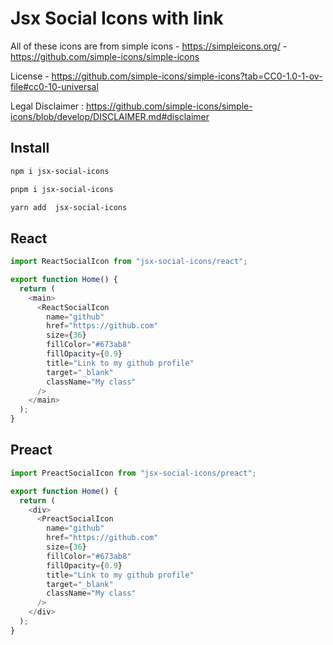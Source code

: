 # Jsx Social Icons with link

All of these icons are from simple icons - https://simpleicons.org/ - https://github.com/simple-icons/simple-icons

License - https://github.com/simple-icons/simple-icons?tab=CC0-1.0-1-ov-file#cc0-10-universal

Legal Disclaimer : https://github.com/simple-icons/simple-icons/blob/develop/DISCLAIMER.md#disclaimer

## Install

```bash
npm i jsx-social-icons
```

```bash
pnpm i jsx-social-icons
```

```bash
yarn add  jsx-social-icons
```



## React

```ts
import ReactSocialIcon from "jsx-social-icons/react";

export function Home() {
  return (
    <main>
      <ReactSocialIcon
        name="github"
        href="https://github.com"
        size={36}
        fillColor="#673ab8"
        fillOpacity={0.9}
        title="Link to my github profile"
        target="_blank"
        className="My class"
      />
    </main>
  );
}
```

## Preact

```ts
import PreactSocialIcon from "jsx-social-icons/preact";

export function Home() {
  return (
    <div>
      <PreactSocialIcon
        name="github"
        href="https://github.com"
        size={36}
        fillColor="#673ab8"
        fillOpacity={0.9}
        title="Link to my github profile"
        target="_blank"
        className="My class"
      />
    </div>
  );
}
```
